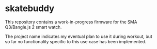 # skatebuddy

This repository contains a work-in-progress firmware for the SMA Q3/Bangle.js 2 smart watch.

The project name indicates my eventual plan to use it during workout, but so far no functionality specific to this use case has been implemented.
